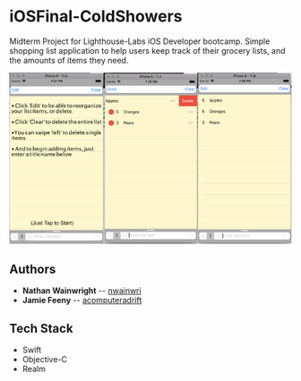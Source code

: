 # iOSFinal-ColdShowers

Midterm Project for Lighthouse-Labs iOS Developer bootcamp. Simple shopping list application to help users keep track of their grocery lists, and the amounts of items they need.

![Screenshots](https://github.com/nwainwri/ShoppingList/blob/master/screenshots.jpg?raw=true "App Screen Shots")

## Authors
- **Nathan Wainwright** -- [nwainwri](https://github.com/nwainwri)
- **Jamie Feeny** -- [acomputeradrift](https://github.com/acomputeradrift)

## Tech Stack
- Swift
- Objective-C
- Realm
